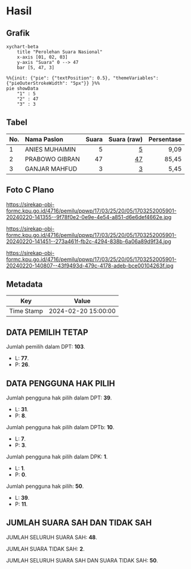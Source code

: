 # Hasil

## Grafik

```mermaid
xychart-beta
    title "Perolehan Suara Nasional"
    x-axis [01, 02, 03]
    y-axis "Suara" 0 --> 47
    bar [5, 47, 3]
```

```mermaid
%%{init: {"pie": {"textPosition": 0.5}, "themeVariables": {"pieOuterStrokeWidth": "5px"}} }%%
pie showData
    "1" : 5
    "2" : 47
    "3" : 3
```

## Tabel

| No. | Nama Paslon    | Suara | Suara (raw) | Persentase |
|:--- |:-------------- | -----:| -----------:| ----------:|
| 1   | ANIES MUHAIMIN | 5     | [5][p-1]    | 9,09       |
| 2   | PRABOWO GIBRAN | 47    | [47][p-2]   | 85,45      |
| 3   | GANJAR MAHFUD  | 3     | [3][p-3]    | 5,45       |


[p-1]: https://github.com/gigit-pemilu/pemilu-2024/blob/main/pilpres/hitung-suara/sub/17-bengkulu/sub/03-bengkulu-utara/sub/25-marga-sakti-sebelat/sub/2005-suka-baru/sub/901-tps/sub/paslon-1.txt
[p-2]: https://github.com/gigit-pemilu/pemilu-2024/blob/main/pilpres/hitung-suara/sub/17-bengkulu/sub/03-bengkulu-utara/sub/25-marga-sakti-sebelat/sub/2005-suka-baru/sub/901-tps/sub/paslon-2.txt
[p-3]: https://github.com/gigit-pemilu/pemilu-2024/blob/main/pilpres/hitung-suara/sub/17-bengkulu/sub/03-bengkulu-utara/sub/25-marga-sakti-sebelat/sub/2005-suka-baru/sub/901-tps/sub/paslon-3.txt

## Foto C Plano

https://sirekap-obj-formc.kpu.go.id/4716/pemilu/ppwp/17/03/25/20/05/1703252005901-20240220-141355--9f78f0e2-0e9e-4e54-a851-d6e6def4662e.jpg

https://sirekap-obj-formc.kpu.go.id/4716/pemilu/ppwp/17/03/25/20/05/1703252005901-20240220-141451--273a461f-fb2c-4294-838b-6a06a89d9f34.jpg

https://sirekap-obj-formc.kpu.go.id/4716/pemilu/ppwp/17/03/25/20/05/1703252005901-20240220-140807--43f9493d-479c-4178-adeb-bce00104263f.jpg


## Metadata

| Key        | Value               |
| ---------- | ------------------- |
| Time Stamp | 2024-02-20 15:00:00 |


## DATA PEMILIH TETAP

Jumlah pemilih dalam DPT: **103**.
 * L: **77**.
 * P: **26**.

## DATA PENGGUNA HAK PILIH

Jumlah pengguna hak pilih dalam DPT: **39**.
 * L: **31**.
 * P: **8**.

Jumlah pengguna hak pilih dalam DPTb: **10**.
 * L: **7**.
 * P: **3**.

Jumlah pengguna hak pilih dalam DPK: **1**.
 * L: **1**.
 * P: **0**.

Jumlah pengguna hak pilih: **50**.
 * L: **39**.
 * P: **11**.

## JUMLAH SUARA SAH DAN TIDAK SAH

JUMLAH SELURUH SUARA SAH: **48**.

JUMLAH SUARA TIDAK SAH: **2**.

JUMLAH SELURUH SUARA SAH DAN SUARA TIDAK SAH: **50**.



